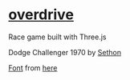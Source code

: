 [overdrive](http://overdrive.tendahead.com/)
=========

Race game built with Three.js

Dodge Challenger 1970 by [Sethon](http://www.blendswap.com/user/Sethon)

[Font](http://mrdoob.github.io/three.js/examples/fonts/helvetiker_bold.typeface.js) from [here](http://mrdoob.github.io/three.js/examples/webgl_geometry_tessellation.html)
